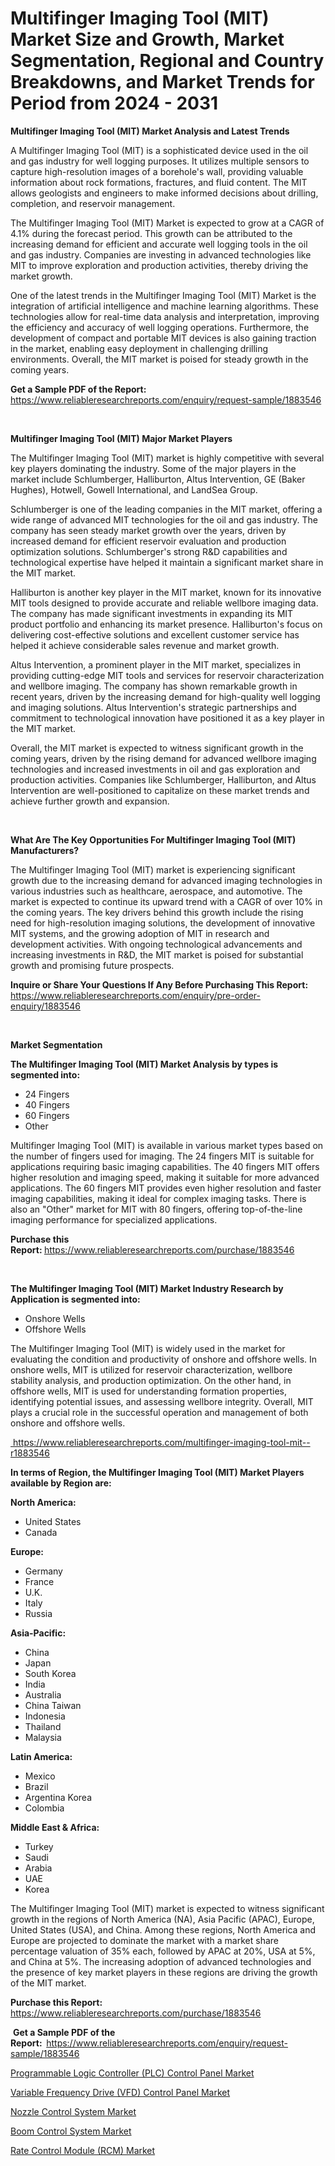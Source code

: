<p><h1>Multifinger Imaging Tool (MIT) Market Size and Growth, Market Segmentation, Regional and Country Breakdowns, and Market Trends for Period from 2024 -  2031</h1></p><p><strong>Multifinger Imaging Tool (MIT) Market Analysis and Latest Trends</strong></p>
<p><p>A Multifinger Imaging Tool (MIT) is a sophisticated device used in the oil and gas industry for well logging purposes. It utilizes multiple sensors to capture high-resolution images of a borehole's wall, providing valuable information about rock formations, fractures, and fluid content. The MIT allows geologists and engineers to make informed decisions about drilling, completion, and reservoir management.</p><p>The Multifinger Imaging Tool (MIT) Market is expected to grow at a CAGR of 4.1% during the forecast period. This growth can be attributed to the increasing demand for efficient and accurate well logging tools in the oil and gas industry. Companies are investing in advanced technologies like MIT to improve exploration and production activities, thereby driving the market growth.</p><p>One of the latest trends in the Multifinger Imaging Tool (MIT) Market is the integration of artificial intelligence and machine learning algorithms. These technologies allow for real-time data analysis and interpretation, improving the efficiency and accuracy of well logging operations. Furthermore, the development of compact and portable MIT devices is also gaining traction in the market, enabling easy deployment in challenging drilling environments. Overall, the MIT market is poised for steady growth in the coming years.</p></p>
<p><strong>Get a Sample PDF of the Report:&nbsp;</strong> <a href="https://www.reliableresearchreports.com/enquiry/request-sample/1883546">https://www.reliableresearchreports.com/enquiry/request-sample/1883546</a></p>
<p>&nbsp;</p>
<p><strong>Multifinger Imaging Tool (MIT) Major Market Players</strong></p>
<p><p>The Multifinger Imaging Tool (MIT) market is highly competitive with several key players dominating the industry. Some of the major players in the market include Schlumberger, Halliburton, Altus Intervention, GE (Baker Hughes), Hotwell, Gowell International, and LandSea Group.</p><p>Schlumberger is one of the leading companies in the MIT market, offering a wide range of advanced MIT technologies for the oil and gas industry. The company has seen steady market growth over the years, driven by increased demand for efficient reservoir evaluation and production optimization solutions. Schlumberger's strong R&D capabilities and technological expertise have helped it maintain a significant market share in the MIT market.</p><p>Halliburton is another key player in the MIT market, known for its innovative MIT tools designed to provide accurate and reliable wellbore imaging data. The company has made significant investments in expanding its MIT product portfolio and enhancing its market presence. Halliburton's focus on delivering cost-effective solutions and excellent customer service has helped it achieve considerable sales revenue and market growth.</p><p>Altus Intervention, a prominent player in the MIT market, specializes in providing cutting-edge MIT tools and services for reservoir characterization and wellbore imaging. The company has shown remarkable growth in recent years, driven by the increasing demand for high-quality well logging and imaging solutions. Altus Intervention's strategic partnerships and commitment to technological innovation have positioned it as a key player in the MIT market.</p><p>Overall, the MIT market is expected to witness significant growth in the coming years, driven by the rising demand for advanced wellbore imaging technologies and increased investments in oil and gas exploration and production activities. Companies like Schlumberger, Halliburton, and Altus Intervention are well-positioned to capitalize on these market trends and achieve further growth and expansion.</p></p>
<p>&nbsp;</p>
<p><strong>What Are The Key Opportunities For Multifinger Imaging Tool (MIT) Manufacturers?</strong></p>
<p><p>The Multifinger Imaging Tool (MIT) market is experiencing significant growth due to the increasing demand for advanced imaging technologies in various industries such as healthcare, aerospace, and automotive. The market is expected to continue its upward trend with a CAGR of over 10% in the coming years. The key drivers behind this growth include the rising need for high-resolution imaging solutions, the development of innovative MIT systems, and the growing adoption of MIT in research and development activities. With ongoing technological advancements and increasing investments in R&D, the MIT market is poised for substantial growth and promising future prospects.</p></p>
<p><strong>Inquire or Share Your Questions If Any Before Purchasing This Report:</strong> <a href="https://www.reliableresearchreports.com/enquiry/pre-order-enquiry/1883546">https://www.reliableresearchreports.com/enquiry/pre-order-enquiry/1883546</a></p>
<p>&nbsp;</p>
<p><strong>Market Segmentation</strong></p>
<p><strong>The Multifinger Imaging Tool (MIT) Market Analysis by types is segmented into:</strong></p>
<p><ul><li>24 Fingers</li><li>40 Fingers</li><li>60 Fingers</li><li>Other</li></ul></p>
<p><p>Multifinger Imaging Tool (MIT) is available in various market types based on the number of fingers used for imaging. The 24 fingers MIT is suitable for applications requiring basic imaging capabilities. The 40 fingers MIT offers higher resolution and imaging speed, making it suitable for more advanced applications. The 60 fingers MIT provides even higher resolution and faster imaging capabilities, making it ideal for complex imaging tasks. There is also an "Other" market for MIT with 80 fingers, offering top-of-the-line imaging performance for specialized applications.</p></p>
<p><strong>Purchase this Report:&nbsp;</strong><a href="https://www.reliableresearchreports.com/purchase/1883546">https://www.reliableresearchreports.com/purchase/1883546</a></p>
<p>&nbsp;</p>
<p><strong>The Multifinger Imaging Tool (MIT) Market Industry Research by Application is segmented into:</strong></p>
<p><ul><li>Onshore Wells</li><li>Offshore Wells</li></ul></p>
<p><p>The Multifinger Imaging Tool (MIT) is widely used in the market for evaluating the condition and productivity of onshore and offshore wells. In onshore wells, MIT is utilized for reservoir characterization, wellbore stability analysis, and production optimization. On the other hand, in offshore wells, MIT is used for understanding formation properties, identifying potential issues, and assessing wellbore integrity. Overall, MIT plays a crucial role in the successful operation and management of both onshore and offshore wells.</p></p>
<p><a href="https://www.reliableresearchreports.com/multifinger-imaging-tool-mit--r1883546">&nbsp;https://www.reliableresearchreports.com/multifinger-imaging-tool-mit--r1883546</a></p>
<p><strong>In terms of Region, the Multifinger Imaging Tool (MIT) Market Players available by Region are:</strong></p>
<p>
    <p> <strong> North America: </strong>
        <ul>
            <li>United States</li>
            <li>Canada</li>
        </ul>
        </p> 
    <p> <strong> Europe: </strong>
        <ul>
            <li>Germany</li>
            <li>France</li>
            <li>U.K.</li>
            <li>Italy</li>
            <li>Russia</li>
        </ul>
        </p> 
    <p> <strong> Asia-Pacific: </strong>
        <ul>
            <li>China</li>
            <li>Japan</li>
            <li>South Korea</li>
            <li>India</li>
            <li>Australia</li>
            <li>China Taiwan</li>
            <li>Indonesia</li>
            <li>Thailand</li>
            <li>Malaysia</li>
        </ul>
        </p> 
    <p> <strong> Latin America: </strong>
        <ul>
            <li>Mexico</li>
            <li>Brazil</li>
            <li>Argentina Korea</li>
            <li>Colombia</li>
        </ul>
        </p> 
    <p> <strong> Middle East & Africa: </strong>
        <ul>
            <li>Turkey</li>
            <li>Saudi</li>
            <li>Arabia</li>
            <li>UAE</li>
            <li>Korea</li>
        </ul>
    </p>
    </p>
<p><p>The Multifinger Imaging Tool (MIT) market is expected to witness significant growth in the regions of North America (NA), Asia Pacific (APAC), Europe, United States (USA), and China. Among these regions, North America and Europe are projected to dominate the market with a market share percentage valuation of 35% each, followed by APAC at 20%, USA at 5%, and China at 5%. The increasing adoption of advanced technologies and the presence of key market players in these regions are driving the growth of the MIT market.</p></p>
<p><strong>Purchase this Report: </strong><a href="https://www.reliableresearchreports.com/purchase/1883546">https://www.reliableresearchreports.com/purchase/1883546</a></p>
<p>&nbsp;<strong>Get a Sample PDF of the Report:&nbsp;&nbsp;</strong><a href="https://www.reliableresearchreports.com/enquiry/request-sample/1883546">https://www.reliableresearchreports.com/enquiry/request-sample/1883546</a></p>
<p><strong></strong></p>
<p><p><a href="https://github.com/mdinislamsheik/Market-Research-Report-List-1/blob/main/programmable-logic-controller-plc-control-panel-market.md">Programmable Logic Controller (PLC) Control Panel Market</a></p><p><a href="https://github.com/hzxpgedq27/Market-Research-Report-List-1/blob/main/variable-frequency-drive-vfd-control-panel-market.md">Variable Frequency Drive (VFD) Control Panel Market</a></p><p><a href="https://github.com/gcimaudf65/Market-Research-Report-List-2/blob/main/nozzle-control-system-market.md">Nozzle Control System Market</a></p><p><a href="https://github.com/sardarp081/Market-Research-Report-List-2/blob/main/boom-control-system-market.md">Boom Control System Market</a></p><p><a href="https://github.com/waylose1223/Market-Research-Report-List-2/blob/main/rate-control-module-rcm-market.md">Rate Control Module (RCM) Market</a></p></p>